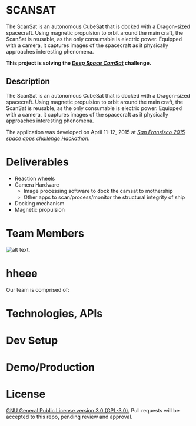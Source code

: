 # SCANSAT
The ScanSat is an autonomous CubeSat that is docked with a Dragon-sized
spacecraft. Using magnetic propulsion to orbit around the main craft, the ScanSat is reusable, as the only consumable is electric power. Equipped with a camera, it captures images of the spacecraft as it physically approaches interesting phenomena. 

**This project is solving the [_Deep Space CamSat_](https://2015.spaceappschallenge.org/challenge/deep-space-camsat/) challenge.**

## Description
The ScanSat is an autonomous CubeSat that is docked with a Dragon-sized spacecraft. Using magnetic propulsion to orbit around the main craft, the ScanSat is reusable, as the only consumable is electric power. Equipped with a camera, it captures images of the spacecraft as it physically approaches interesting phenomena.

The application was developed on April 11-12, 2015 at [_San Fransisco 2015 space apps challenge Hackathon_](http://spaceappssf.weebly.com/).

# Deliverables
  * Reaction wheels
  * Camera Hardware
    * Image processing software to dock the camsat to mothership
    * Other apps to scan/process/monitor the structural integrity of ship
  * Docking mechanism
  * Magnetic propulsion

# Team Members
![alt text](https://raw.githubusercontent.com/ksivam/scansat/master/pics/team.JPG).

# hheee
Our team is comprised of:


# Technologies, APIs


# Dev Setup


# Demo/Production

# License
[GNU General Public License version 3.0 (GPL-3.0).](http://opensource.org/licenses/GPL-3.0) Pull requests will be accepted to this repo, pending review and approval.
